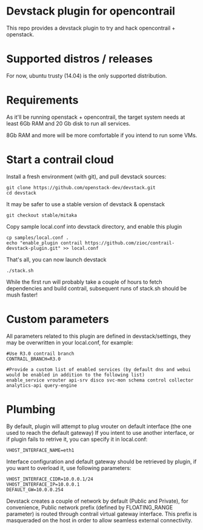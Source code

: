 Devstack plugin for opencontrail
================================

This repo provides a devstack plugin to try and hack opencontrail + openstack.

Supported distros / releases
============================

For now, ubuntu trusty (14.04) is the only supported distribution.

Requirements
============

As it'll be running openstack + opencontrail, the target system needs at least
6Gb RAM and 20 Gb disk to run all services.

8Gb RAM and more will be more comfortable if you intend to run some VMs.

Start a contrail cloud
======================

Install a fresh environment (with git), and pull devstack sources:

    git clone https://github.com/openstack-dev/devstack.git
    cd devstack

It may be safer to use a stable version of devstack & openstack

    git checkout stable/mitaka

Copy sample local.conf into devstack directory, and enable this plugin

    cp samples/local.conf .
    echo "enable_plugin contrail https://github.com/zioc/contrail-devstack-plugin.git" >> local.conf

That's all, you can now launch devstack

    ./stack.sh

While the first run will probably take a couple of hours to fetch dependencies
and build contrail, subsequent runs of stack.sh should be mush faster!

Custom parameters
=================

All parameters related to this plugin are defined in devstack/settings,
they may be overwritten in your local.conf, for example:

    #Use R3.0 contrail branch
    CONTRAIL_BRANCH=R3.0

    #Provide a custom list of enabled services (by default dns and webui would be enabled in addition to the following list)
    enable_service vrouter api-srv disco svc-mon schema control collector analytics-api query-engine

Plumbing
========

By default, plugin will attempt to plug vrouter on default interface (the one used to reach the default gateway)
If you intent to use another interface, or if plugin fails to retrive it, you can specify it in local.conf:

    VHOST_INTERFACE_NAME=eth1

Interface configuration and default gateway should be retrieved by plugin, if you want to overload it, use following parameters:

    VHOST_INTERFACE_CIDR=10.0.0.1/24
    VHOST_INTERFACE_IP=10.0.0.1
    DEFAULT_GW=10.0.0.254

Devstack creates a couple of network by default (Public and Private), for convenience,
Public network prefix (defined by FLOATING_RANGE parameter) is routed through contrail
virtual gateway interface. This prefix is masqueraded on the host in order to allow seamless
external connectivity.
